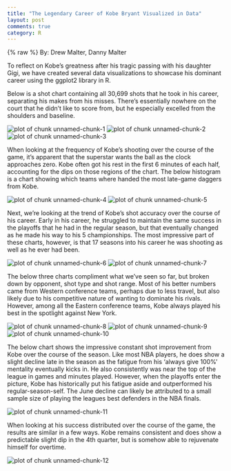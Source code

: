 ```yaml
---
title: "The Legendary Career of Kobe Bryant Visualized in Data"
layout: post
comments: true
category: R
---
```


{% raw %}
By: Drew Malter, Danny Malter

To reflect on Kobe’s greatness after his tragic passing with his daughter Gigi, we have created several data visualizations to showcase his dominant career using the ggplot2 library in R.  

Below is a shot chart containing all 30,699 shots that he took in his career, separating his makes from his misses.  There’s essentially nowhere on the court that he didn’t like to score from, but he especially excelled from the shoulders and baseline.  

![plot of chunk unnamed-chunk-1](/figure/2020-01-28-kobe/image1.png)
![plot of chunk unnamed-chunk-2](/figure/2020-01-28-kobe/image2.png)
![plot of chunk unnamed-chunk-3](/figure/2020-01-28-kobe/image3.png)

When looking at the frequency of Kobe’s shooting over the course of the game, it’s apparent that the superstar wants the ball as the clock approaches zero.  Kobe often got his rest in the first 6 minutes of each half, accounting for the dips on those regions of the chart.  The below histogram is a chart showing which teams where handed the most late-game daggers from Kobe. 

![plot of chunk unnamed-chunk-4](/figure/2020-01-28-kobe/image4.png)
![plot of chunk unnamed-chunk-5](/figure/2020-01-28-kobe/image5.png)

Next, we’re looking at the trend of Kobe’s shot accuracy over the course of his career.   Early in his career, he struggled to maintain the same success in the playoffs that he had in the regular season, but that eventually changed as he made his way to his 5 championships.   The most impressive part of these charts, however, is that 17 seasons into his career he was shooting as well as he ever had been. 

![plot of chunk unnamed-chunk-6](/figure/2020-01-28-kobe/image6.png)
![plot of chunk unnamed-chunk-7](/figure/2020-01-28-kobe/image7.png)

The below three charts compliment what we’ve seen so far, but broken down by opponent, shot type and shot range.   Most of his better numbers came from Western conference teams, perhaps due to less travel, but also likely due to his competitive nature of wanting to dominate his rivals.  However, among all the Eastern conference teams, Kobe always played his best in the spotlight against New York.

![plot of chunk unnamed-chunk-8](/figure/2020-01-28-kobe/image8.png)
![plot of chunk unnamed-chunk-9](/figure/2020-01-28-kobe/image9.png)
![plot of chunk unnamed-chunk-10](/figure/2020-01-28-kobe/image10.png)

The below chart shows the impressive constant shot improvement from Kobe over the course of the season.  Like most NBA players, he does show a slight decline late in the season as the fatigue from his ‘always give 100%’ mentality eventually kicks in.  He also consistently was near the top of the league in games and minutes played.  However, when the playoffs enter the picture, Kobe has historically put his fatigue aside and outperformed his regular-season-self.   The June decline can likely be attributed to a small sample size of playing the leagues best defenders in the NBA finals. 

![plot of chunk unnamed-chunk-11](/figure/2020-01-28-kobe/image11.png)

When looking at his success distributed over the course of the game, the results are similar in a few ways.  Kobe remains consistent and does show a predictable slight dip in the 4th quarter, but is somehow able to rejuvenate himself for overtime.  

![plot of chunk unnamed-chunk-12](/figure/2020-01-28-kobe/image12.png)









